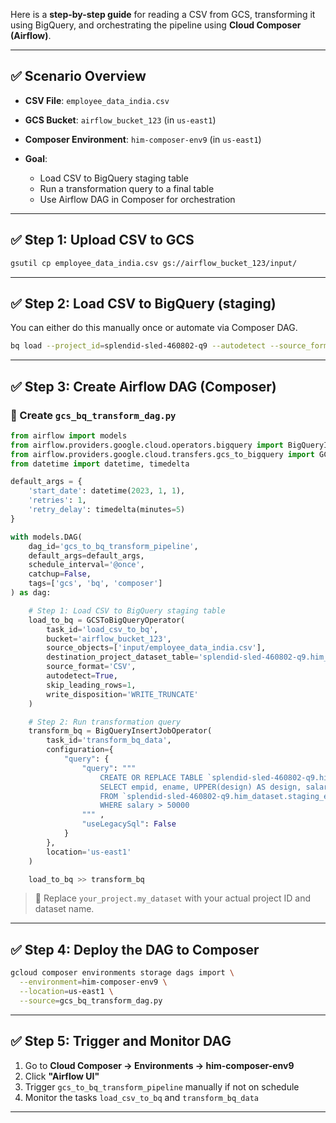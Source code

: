 Here is a **step-by-step guide** for reading a CSV from GCS, transforming it using BigQuery, and orchestrating the pipeline using **Cloud Composer (Airflow)**.

---

## ✅ Scenario Overview

* **CSV File**: `employee_data_india.csv`
* **GCS Bucket**: `airflow_bucket_123` (in `us-east1`)
* **Composer Environment**: `him-composer-env9` (in `us-east1`)
* **Goal**:

  * Load CSV to BigQuery staging table
  * Run a transformation query to a final table
  * Use Airflow DAG in Composer for orchestration

---

## ✅ Step 1: Upload CSV to GCS

```bash
gsutil cp employee_data_india.csv gs://airflow_bucket_123/input/
```

---

## ✅ Step 2: Load CSV to BigQuery (staging)

You can either do this manually once or automate via Composer DAG.

```bash
bq load --project_id=splendid-sled-460802-q9 --autodetect --source_format=CSV splendid-sled-460802-q9:him_dataset.staging_employees gs://airflow_bucket_123/input/employee_data.csv
```

---

## ✅ Step 3: Create Airflow DAG (Composer)

### 📝 Create `gcs_bq_transform_dag.py`

```python
from airflow import models
from airflow.providers.google.cloud.operators.bigquery import BigQueryInsertJobOperator
from airflow.providers.google.cloud.transfers.gcs_to_bigquery import GCSToBigQueryOperator
from datetime import datetime, timedelta

default_args = {
    'start_date': datetime(2023, 1, 1),
    'retries': 1,
    'retry_delay': timedelta(minutes=5)
}

with models.DAG(
    dag_id='gcs_to_bq_transform_pipeline',
    default_args=default_args,
    schedule_interval='@once',
    catchup=False,
    tags=['gcs', 'bq', 'composer']
) as dag:

    # Step 1: Load CSV to BigQuery staging table
    load_to_bq = GCSToBigQueryOperator(
        task_id='load_csv_to_bq',
        bucket='airflow_bucket_123',
        source_objects=['input/employee_data_india.csv'],
        destination_project_dataset_table='splendid-sled-460802-q9.him_dataset.staging_employees',
        source_format='CSV',
        autodetect=True,
        skip_leading_rows=1,
        write_disposition='WRITE_TRUNCATE'
    )

    # Step 2: Run transformation query
    transform_bq = BigQueryInsertJobOperator(
        task_id='transform_bq_data',
        configuration={
            "query": {
                "query": """
                    CREATE OR REPLACE TABLE `splendid-sled-460802-q9.him_dataset.final_employees` AS
                    SELECT empid, ename, UPPER(design) AS design, salary, city, state
                    FROM `splendid-sled-460802-q9.him_dataset.staging_employees`
                    WHERE salary > 50000
                """ ,
                "useLegacySql": False
            }
        },
        location='us-east1'
    )

    load_to_bq >> transform_bq

```

> 🔄 Replace `your_project.my_dataset` with your actual project ID and dataset name.

---

## ✅ Step 4: Deploy the DAG to Composer

```bash
gcloud composer environments storage dags import \
  --environment=him-composer-env9 \
  --location=us-east1 \
  --source=gcs_bq_transform_dag.py
```

---

## ✅ Step 5: Trigger and Monitor DAG

1. Go to **Cloud Composer → Environments → him-composer-env9**
2. Click **"Airflow UI"**
3. Trigger `gcs_to_bq_transform_pipeline` manually if not on schedule
4. Monitor the tasks `load_csv_to_bq` and `transform_bq_data`

---


